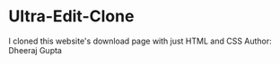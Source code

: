 # Ultra-Edit-Clone
I cloned this website's download page with just HTML and CSS
Author: Dheeraj Gupta